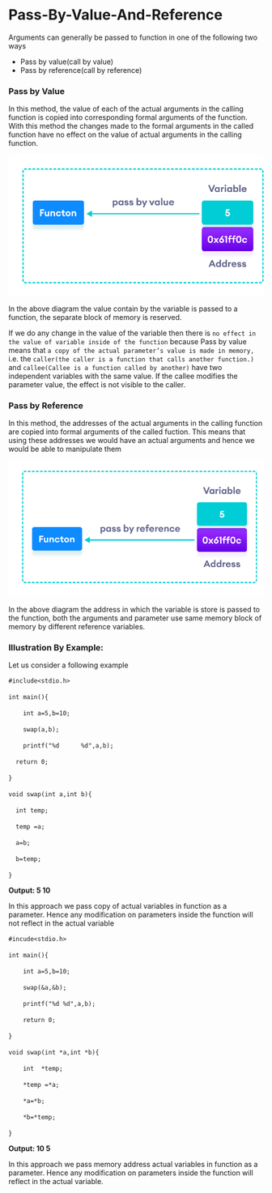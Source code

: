 # Pass-By-Value-And-Reference

Arguments can generally be passed to function in one of the following two ways

- Pass by value(call by value)
- Pass by reference(call by reference)

### Pass by Value

In this method, the value of each of the actual arguments in the calling function is copied into corresponding formal arguments of the function. With this method the changes made to the formal arguments in the called function have no effect on the value of actual arguments in the calling function.

![value](./Images/cpp-pass-by-value.png)

In the above diagram the value contain by the variable is passed to a function, the separate block of memory is reserved.

If we do any change in the value of the variable then there is `no effect in the value of variable inside of the function` because Pass by value means that `a copy of the actual parameter’s value is made in memory,` i.e. the `caller(the caller is a function that calls another function.)` and `callee(Callee is a function called by another)` have two independent variables with the same value. If the callee modifies the parameter value, the effect is not visible to the caller.

### Pass by Reference

In this method, the addresses of the actual arguments in the calling function are copied into formal arguments of the called fuction. This means that using these addresses we would have an actual arguments and hence we would be able to manipulate them


![reference](./Images/cpp-pass-by-reference.png)

In the above diagram the address in which the variable is store is passed to the function, both the arguments and parameter use same memory block of memory by different reference variables.

### Illustration By Example:

Let us consider a following example

    #include<stdio.h>

    int main(){

        int a=5,b=10;

        swap(a,b);

        printf("%d      %d",a,b);

      return 0;

    } 

    void swap(int a,int b){

      int temp;

      temp =a;

      a=b;

      b=temp;

    }

**Output: 5    10**

In this approach we pass copy of actual variables in function as a parameter. Hence any modification on parameters inside the function will not reflect in the actual variable

    #incude<stdio.h>

    int main(){

        int a=5,b=10;

        swap(&a,&b);

        printf("%d %d",a,b);

        return 0;

    } 

    void swap(int *a,int *b){

        int  *temp;

        *temp =*a;

        *a=*b;

        *b=*temp;

    }


**Output: 10 5**

 In this approach we pass memory address actual variables in function as a parameter. Hence any modification on parameters inside the function will reflect in the actual variable.
